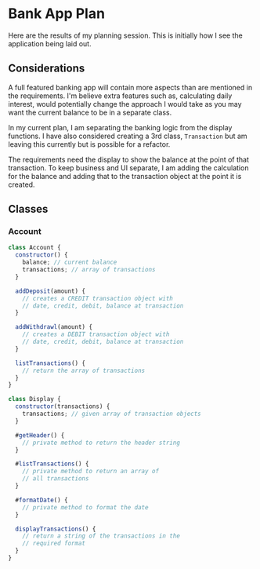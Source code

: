 # Bank App Plan

Here are the results of my planning session. This is initially how I see the application being laid out.

## Considerations

A full featured banking app will contain more aspects than are mentioned in the requirements. I'm believe extra features such as, calculating daily interest, would potentially change the approach I would take as you may want the current balance to be in a separate class.

In my current plan, I am separating the banking logic from the display functions. I have also considered creating a 3rd class, `Transaction` but am leaving this currently but is possible for a refactor.

The requirements need the display to show the balance at the point of that transaction. To keep business and UI separate, I am adding the calculation for the balance and adding that to the transaction object at the point it is created.

## Classes

### Account

```js
class Account {
  constructor() {
    balance; // current balance
    transactions; // array of transactions
  }

  addDeposit(amount) {
    // creates a CREDIT transaction object with
    // date, credit, debit, balance at transaction
  }

  addWithdrawl(amount) {
    // creates a DEBIT transaction object with
    // date, credit, debit, balance at transaction
  }

  listTransactions() {
    // return the array of transactions
  }
}

class Display {
  constructor(transactions) {
    transactions; // given array of transaction objects
  }

  #getHeader() {
    // private method to return the header string
  }

  #listTransactions() {
    // private method to return an array of
    // all transactions
  }

  #formatDate() {
    // private method to format the date
  }

  displayTransactions() {
    // return a string of the transactions in the
    // required format
  }
}
```
